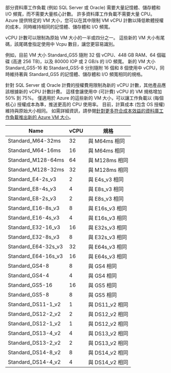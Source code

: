 

部分資料庫工作負載 (例如 SQL Server 或 Oracle) 需要大量記憶體、儲存體和 I/O 頻寬，而不需要大量核心計數。 許多資料庫工作負載不需要大量 CPU。 Azure 提供特定的 VM 大小，您可以在其中限制 VM vCPU 計數以降低軟體授權的成本，同時維持相同的記憶體、儲存體和 I/O 頻寬。

vCPU 計數可以限制為原始 VM 大小的一半或四分之一。 這些新的 VM 大小有尾碼，該尾碼會指定使用中 Vcpu 數目，讓您更容易識別。

例如，目前 VM 大小 Standard_GS5 隨附 32 個 vCPU、448 GB RAM、64 個磁碟 (高達 256 TB)，以及 80000 IOP 或 2 GB/s 的 I/O 頻寬。 新的 VM 大小 Standard_GS5-16 和 Standard_GS5-8 分別隨附 16 個和 8 個使用中 vCPU，同時維持著與 Standard_GS5 的記憶體、儲存體和 I/O 頻寬相同的規格。

針對 SQL Server 或 Oracle 計費的授權費用限制為新的 vCPU 計數，其他產品應該根據新的 vCPU 計數計費。 這樣會讓使用中 (可計費) vCPU 的 VM 規格增加 50% 到 75%。 僅適用於 Azure 的這些新的 VM 大小，可以讓工作負載以 (每個核心) 授權成本為準，推送更高的 CPU 使用率。 目前，計算成本 (包含 OS 授權) 維持與原始大小相同。 如需詳細資訊，請參閱[針對更多符合成本效益的資料庫工作負載推出新的 Azure VM 大小](https://azure.microsoft.com/blog/announcing-new-azure-vm-sizes-for-more-cost-effective-database-workloads/)。


| Name                | vCPU | 規格           |
|---------------------|------|-----------------|
| Standard_M64-32ms   | 32   | 與 M64ms 相同   |
| Standard_M64-16ms   | 16   | 與 M64ms 相同   |
| Standard_M128-64ms  | 64   | 與 M128ms 相同  |
| Standard_M128-32ms  | 32   | 與 M128ms 相同  |
| Standard_E4-2s_v3   | 2    | 與 E4s_v3 相同  |
| Standard_E8-4s_v3   | 4    | 與 E8s_v3 相同  |
| Standard_E8-2s_v3   | 2    | 與 E8s_v3 相同  |
| Standard_E16-8s_v3  | 8    | 與 E16s_v3 相同 |
| Standard_E16-4s_v3  | 4    | 與 E16s_v3 相同 |
| Standard_E32-16_v3  | 16   | 與 E32s_v3 相同 |
| Standard_E32-8s_v3  | 8    | 與 E32s_v3 相同 |
| Standard_E64-32s_v3 | 32   | 與 E64s_v3 相同 |
| Standard_E64-16s_v3 | 16   | 與 E64s_v3 相同 |
| Standard_GS4-8      | 8    | 與 GS4 相同     |
| Standard_GS4-4      | 4    | 與 GS4 相同     |
| Standard_GS5-16     | 16   | 與 GS5 相同     |
| Standard_GS5-8      | 8    | 與 GS5 相同     |
| Standard_DS11-1_v2  | 1    | 與 DS11_v2 相同 |
| Standard_DS12-2_v2  | 2    | 與 DS12_v2 相同 |
| Standard_DS12-1_v2  | 1    | 與 DS12_v2 相同 |
| Standard_DS13-4_v2  | 4    | 與 DS13_v2 相同 |
| Standard_DS13-2_v2  | 2    | 與 DS13_v2 相同 |
| Standard_DS14-8_v2  | 8    | 與 DS14_v2 相同 |
| Standard_DS14-4_v2  | 4    | 與 DS14_v2 相同 |
